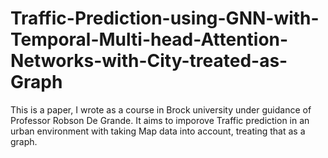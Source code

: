 # Traffic-Prediction-using-GNN-with-Temporal-Multi-head-Attention-Networks-with-City-treated-as-Graph
This is a paper, I wrote as a course in Brock university under guidance of Professor Robson De Grande. It aims to imporove Traffic prediction in an urban environment with taking Map data into account, treating that as a graph.
